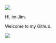 
<img src="https://github.com/Jimolson-git/misc/blob/main/pics/53.sky-wallpaper-android-iphone-desktop-hd-backgrounds-wallpapers-1080p-4khd-wallpapers-desktop-background-android-iphone-1080p-4k-3zs3m.jpg"/>
<p> Hi, im Jim.</p>
<p> Welcome to my Github.</p>
<img src="https://img.shields.io/badge/LinkedIn-0077B5?style=for-the-badge&logo=linkedin&logoColor=white"/>

<!--
**Jimolson-git/Jimolson-git** is a ✨ _special_ ✨ repository because its `README.md` (this file) appears on your GitHub profile.

Here are some ideas to get you started:

- 🔭 I’m currently working on ...
- 🌱 I’m currently learning ...
- 👯 I’m looking to collaborate on ...
- 🤔 I’m looking for help with ...
- 💬 Ask me about ...
- 📫 How to reach me: ...
- 😄 Pronouns: ...
- ⚡ Fun fact: ...
-->
